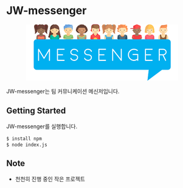 # JW-messenger
<p align="center">
<img src="Document/img/readme-icon-400w.png" alt="JW-messenger" title="JW-messenger"/>
</p>
JW-messenger는 팀 커뮤니케이션 메신저입니다.

## Getting Started
JW-messenger를 실행합니다.
```
$ install npm
$ node index.js
```

## Note
- 천천히 진행 중인 작은 프로젝트